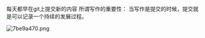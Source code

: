 每天都早在git上提交新的内容
所谓写作的重要性：
当写作是提交的时候，提交就是可以记录一个持续的发展过程。


![7be9a470.png](:storage/25ac624c-4f5c-40d9-8c3c-2c9b4226de53/7be9a470.png)